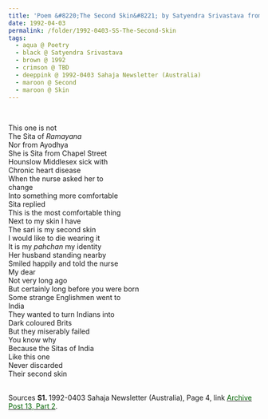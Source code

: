 ```yaml
---
title: 'Poem &#8220;The Second Skin&#8221; by Satyendra Srivastava from 1992-0403 Sahaja Newsletter (Australia), Page 4'
date: 1992-04-03
permalink: /folder/1992-0403-SS-The-Second-Skin
tags:
  - aqua @ Poetry
  - black @ Satyendra Srivastava
  - brown @ 1992
  - crimson @ TBD
  - deeppink @ 1992-0403 Sahaja Newsletter (Australia)
  - maroon @ Second
  - maroon @ Skin
---
```


<br>

<p>
This one is not<br>
The Sita of <i>Ramayana</i><br>
Nor from Ayodhya<br>
She is Sita from Chapel Street<br>
Hounslow Middlesex sick with<br>
Chronic heart disease<br>
When the nurse asked her to<br>
change<br>
Into something more comfortable<br>
Sita replied<br>
This is the most comfortable thing<br>
Next to my skin I have<br>
The sari is my second skin<br>
I would like to die wearing it<br>
It is my <i>pahchan</i> my identity<br>
Her husband standing nearby<br>
Smiled happily and told the nurse<br>
My dear<br>
Not very long ago<br>
But certainly long before you were born<br>
Some strange Englishmen went to<br>
India<br>
They wanted to turn Indians into<br>
Dark coloured Brits<br>
But they miserably failed<br>
You know why<br>
Because the Sitas of India<br>
Like this one<br>
Never discarded<br>
Their second skin<br>
</p>

<br>

<wave-list>
<list-title color="DarkSeaGreen" width="55">Sources</list-title>
  <list-item color="BlanchedAlmond"  width="280"><b>S1. </b> 1992-0403 Sahaja Newsletter (Australia), Page 4, link </font> <a href="https://seven-teams.github.io/archives/2023/0831"><font color="DarkGreen">Archive Post 13, Part 2</font></a>.</list-item>
</wave-list>